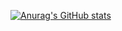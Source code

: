 [![Anurag's GitHub stats](https://github-readme-stats.vercel.app/api?username=xuese0513&show_icons=true&theme=algolia&hide=contribs,prs)](https://github.com/anuraghazra/github-readme-stats)
